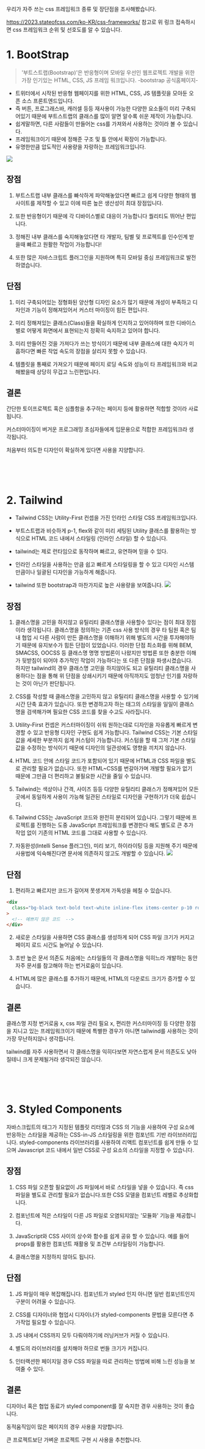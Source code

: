 우리가 자주 쓰는 css 프레임워크 종류 및 장단점을 조사해봤습니다.

https://2023.stateofcss.com/ko-KR/css-frameworks/
참고로 위 링크 접속하시면 css 프레임워크 순위 및 선호도를 알 수 있습니다.

# 1. BootStrap

> '부트스트랩(Bootstrap)'은 반응형이며 모바일 우선인 웹프로젝트 개발을 위한 가장 인기있는 HTML, CSS, JS 프레임 워크입니다.
> -bootstrap 공식홈페이지-

- 트위터에서 시작된 반응형 웹페이지를 위한 HTML, CSS, JS 템플릿을 모아둔 오픈 소스 프론트엔드입니다.
- 즉 버튼, 프로그래스바, 캐러셀 등등 재사용이 가능한 다양한 요소들이 미리 구축되어있기 때문에 부트스트랩의 클래스를 많이 알면 알수록 쉬운 제작이 가능합니다.
- 쉽게말하면, 다른 사람들이 만들어논 css를 가져와서 사용하는 것이라 볼 수 있습니다.
- 프레임워크이기 때문에 정해준 구조 및 틀 안에서 확장이 가능합니다.
- 유명한만큼 압도적인 사용량을 자랑하는 프레임워크입니다.

![](https://velog.velcdn.com/images/dogmnil2007/post/7437c250-3f25-4c6d-87cc-30ff857c1026/image.png)

## 장점

1. 부트스트랩 내부 클래스를 빠삭하게 파악해놓았다면 빠르고 쉽게 다양한 형태의 웹사이트를 제작할 수 있고 이에 따른 높은 생산성이 최대 장점입니다.

2. 또한 반응형이기 때문에 각 디바이스별로 대응이 가능합니다 퀄리티도 뛰어난 편입니다.

3. 정해진 내부 클래스를 숙지해놓았다면 타 개발자, 팀별 및 프로젝트를 인수인계 받을때 빠르고 원활한 작업이 가능합니다!

4. 또한 많은 자바스크립트 플러그인을 지원하며 특히 모바일 중심 프레임워크로 발전하였습니다.

## 단점

1. 미리 구축되어있는 정형화된 양산형 디자인 요소가 많기 때문에 개성이 부족하고 디자인과 기능이 정해져있어서 커스터 마이징이 힘든 편입니다.

2. 미리 정해져있는 클래스(Class)들을 확실하게 인지하고 있어야하며 또한 디바이스별로 어떻게 화면에서 표현되는지 정확히 숙지하고 있어야 합니다.

3. 미리 만들어진 것을 가져다가 쓰는 방식이기 때문에 내부 클래스에 대한 숙지가 미흡하다면 빠른 작업 속도의 장점을 살리지 못할 수 있습니다.

4. 템플릿을 통째로 가져오기 때문에 페이지 로딩 속도와 성능이 타 프레임워크와 비교해봤을때 상당히 무겁고 느린편입니다.

## 결론

간단한 토이프로젝트 혹은 심플함을 추구하는 페이지 등에 활용하면 적합할 것이라 사료됩니다.

커스터마이징이 버거운 프로그래밍 초심자들에게 입문용으로 적합한 프레임워크라 생각됩니다.

처음부터 의도한 디자인이 확실하게 있다면 사용을 지양합니다.

<br><br><br>

# 2. Tailwind

- Tailwind CSS는 Utility-First 컨셉을 가진 인라인 스타일 CSS 프레임워크입니다.
- 부트스트랩과 비슷하게 p-1, flex와 같이 미리 세팅된 Utility 클래스를 활용하는 방식으로 HTML 코드 내에서 스타일링 (인라인 스타일) 할 수 있습니다.

- tailwind는 제로 런타임으로 동작하며 빠르고, 유연하며 믿을 수 있다.

- 인라인 스타일을 사용하는 만큼 쉽고 빠르게 스타일링을 할 수 있고 디자인 시스템만큼이나 일괄된 디자인을 가능하게 해줍니다.

- tailwind 또한 bootstrap과 마찬가지로 높은 사용량을 보여줍니다.
  ![](https://velog.velcdn.com/images/dogmnil2007/post/7437c250-3f25-4c6d-87cc-30ff857c1026/image.png)

## 장점

1. 클래스명을 고민을 하지않고 유틸리티 클래스명을 사용할수 있다는 점이 최대 장점이라 생각됩니다.
   클래스명을 정의하는 기존 css 사용 방식의 경우 타 팀원 혹은 팀내 협업 시 다른 사람이 만든 클래스명을 이해하기 위해 별도의 시간을 투자해야하기 때문에 유지보수가 힘든 단점이 있었습니다.
   이러한 단점 최소화를 위해 BEM, SMACSS, OOCSS 등 클래스명 명명 방법론이 나왔지만 방법론 또한 충분한 이해가 뒷받침이 되어야 추가적인 작업이 가능하다는 또 다른 단점을 파생시켰습니다.
   하지만 tailwind의 경우 클래스명 고민을 하지않아도 되고 유틸리티 클래스명을 사용하다는 점을 통해 위 단점을 상쇄시키기 때문에 아직까지도 엄청난 인기를 자랑하는 것이 아닌가 판단됩니다.

2. CSS를 작성할 때 클래스명을 고민하지 않고 유틸리티 클래스명을 사용할 수 있기에 시간 단축 효과가 있습니다. 또한 변경하고자 하는 태그의 스타일을 일일이 클래스명을 검색해가며 필요한 CSS 코드를 찾을 수고도 사라집니다.

3. Utility-First 컨셉은 커스터마이징이 쉬워 원하는대로 디자인을 자유롭게 빠르게 변경할 수 있고 반응형 디자인 구현도 쉽게 가능합니다.
   Tailwind CSS는 기본 스타일 값을 세세한 부분까지 쉽게 커스텀이 가능합니다. 커스텀을 할 때 그저 기본 스타일 값을 수정하는 방식이기 때문에 디자인의 일관성에도 영향을 끼치지 않습니다.

4. HTML 코드 안에 스타일 코드가 포함되어 있기 때문에 HTML과 CSS 파일을 별도로 관리할 필요가 없습니다. 또한 HTML~CSS를 번갈아가며 개발할 필요가 없기 때문에 그만큼 더 편리하고 불필요한 시간을 줄일 수 있습니다.

5. Tailwind는 색상이나 간격, 사이즈 등등 다양한 유틸리티 클래스가 정해져있어 모든 곳에서 동일하게 사용이 가능해 일관된 스타일로 디자인을 구현하기가 더욱 쉽습니다.

6. Tailwind CSS는 JavaScript 코드와 완전히 분리되어 있습니다.
   그렇기 때문에 프로젝트를 진행하는 도중 JavaScript 프레임워크를 변경한다 해도 별도로 큰 추가 작업 없이 기존의 HTML 코드를 그대로 사용할 수 있습니다.

7. 자동완성(Intelli Sense 플러그인), 미리 보기, 하이라이팅 등을 지원해 주기 때문에 사용법에 익숙해진다면 문서에 의존하지 않고도 개발할 수 있습니다.
   ![](https://velog.velcdn.com/images/dogmnil2007/post/a811e653-91de-4a76-9424-bebb95b07949/image.png)

## 단점

1. 편리하고 빠르지만 코드가 길어져 못생겨져 가독성을 헤칠 수 있습니다.

```html
<div
  class="bg-black text-bold text-white inline-flex items-center p-10 rounded shdow-md"
>
  <!-- 예쁘지 않은 코드  -->
</div>
```

2. 새로운 스타일을 사용하면 CSS 클래스를 생성하게 되어 CSS 파일 크기가 커지고 페이지 로드 시간도 늘어날 수 있습니다.

3. 초반 높은 문서 의존도
   처음에는 스타일들의 각 클래스명을 익히느라 개발하는 동안 자주 문서를 참고해야 하는 번거로움이 있습니다.

4. HTML에 많은 클래스를 추가하기 때문에, HTML의 다운로드 크기가 증가할 수 있습니다.

## 결론

클래스명 지정 번거로움 x, css 파일 관리 필요 x, 편리한 커스터마이징 등 다양한 장점을 지니고 있는 프레임워크이기 때문에 특별한 경우가 아니면 tailwind를 사용하는 것이 가장 무난하지않나 생각듭니다.

tailwind를 자주 사용하면서 각 클래스명을 익히다보면 자연스럽게 문서 의존도도 낮아질테니 크게 문제될거라 생각되진 않습니다.

<br><br><br>

# 3. Styled Components

자바스크립트의 태그가 지정된 템플릿 리터럴과 CSS 의 기능을 사용하여 구성 요소에 반응하는 스타일을 제공하는 CSS-in-JS 스타일링을 위한 컴포넌트 기반 라이브러리입니다.
styled-components 라이브러리를 사용하여 리액트 컴포넌트를 쉽게 만들 수 있으며 Javascript 코드 내에서 일반 CSS로 구성 요소의 스타일을 지정할 수 있습니다.

## 장점

1. CSS 파일 오픈할 필요없이 JS 파일에서 바로 스타일을 넣을 수 있습니다. 즉 css 파일을 별도로 관리할 필요가 없습니다.또한 CSS 모델을 컴포넌트 레벨로 추상화합니다.

2. 컴포넌트에 적은 스타일이 다른 JS 파일로 오염되지않는 '모듈화' 기능을 제공합니다.

3. JavaScript와 CSS 사이의 상수와 함수를 쉽게 공유 할 수 있습니다. 예를 들어 props를 활용한 컴포넌트 재활용 및 조건부 스타일링이 가능합니다.

4. 클래스명을 지정하지 않아도 됩니다.

## 단점

1. JS 파일이 매우 복잡해집니다. 컴포넌트가 styled 인지 아니면 일반 컴포넌트인지 구분이 어려울 수 있습니다.

2. CSS를 디자이너와 협업시 디자이너가 styled-components 문법을 모른다면 추가작업 필요할 수 있습니다.

3. JS 내에서 CSS까지 모두 다뤄야하기에 러닝커브가 커질 수 있습니다.

4. 별도의 라이브러리를 설치해야 하므로 번들 크기가 커집니다.

5. 인터랙션한 페이지일 경우 CSS 파일을 따로 관리하는 방법에 비해 느린 성능을 보여줄 수 있다.

## 결론

디자이너 혹은 협업 동료가 styled component를 잘 숙지한 경우 사용하는 것이 좋습니다.

동적움직임이 많은 페이지의 경우 사용을 지양합니다.

큰 프로젝트보단 가벼운 프로젝트 구현 시 사용을 추천합니다.
